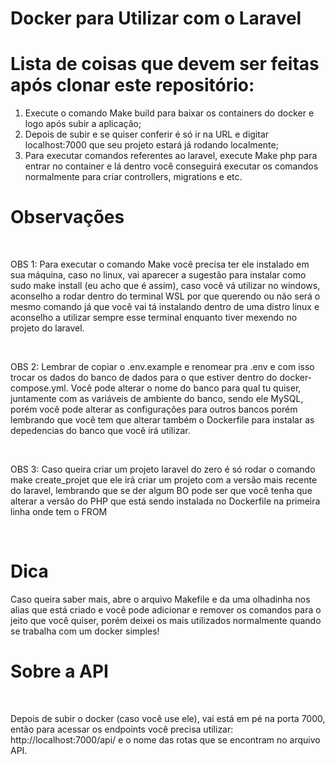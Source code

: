 <h1>Docker para Utilizar com o Laravel</h1>

<h1>Lista de coisas que devem ser feitas após clonar este repositório:</h1>

<ol>
  <li>Execute o comando Make build para baixar os containers do docker e logo após subir a aplicação;</li>
  <li>Depois de subir e se quiser conferir é só ir na URL e digitar localhost:7000 que seu projeto estará já rodando localmente;</li>
  <li>Para executar comandos referentes ao laravel, execute Make php para entrar no container e lá dentro você conseguirá executar os comandos normalmente para criar controllers, migrations e etc.</li>
</ol>

<h1>Observações</h1>
<br/>
<p>OBS 1: Para executar o comando Make você precisa ter ele instalado em sua máquina, caso no linux, vai aparecer a sugestão para instalar como sudo make install (eu acho que é assim), caso você vá utilizar no windows, aconselho a rodar dentro do terminal WSL por que querendo ou não será o mesmo comando já que você vai tá instalando dentro de uma distro linux e aconselho a utilizar sempre esse terminal enquanto tiver mexendo no projeto do laravel.</p>
<br/>
<p>OBS 2: Lembrar de copiar o .env.example e renomear pra .env e com isso trocar os dados do banco de dados para o que estiver dentro do docker-compose.yml. Você pode alterar o nome do banco para qual tu quiser, juntamente com as variáveis de ambiente do banco, sendo ele MySQL, porém você pode alterar as configurações para outros bancos porém lembrando que você tem que alterar também o Dockerfile para instalar as depedencias do banco que você irá utilizar.</p>
<br/>
<p>OBS 3: Caso queira criar um projeto laravel do zero é só rodar o comando make create_projet que ele irá criar um projeto com a versão mais recente do laravel, lembrando que se der algum BO pode ser que você tenha que alterar a versão do PHP que está sendo instalada no Dockerfile na primeira linha onde tem o FROM</p>
<br/>
<h1>Dica</h1>
<p>Caso queira saber mais, abre o arquivo Makefile e da uma olhadinha nos alias que está criado e você pode adicionar e remover os comandos para o jeito que você quiser, porém deixei os mais utilizados normalmente quando se trabalha com um docker simples!</p>

<h1>Sobre a API</h1>
<br/>
<p>Depois de subir o docker (caso você use ele), vai está em pé na porta 7000, então para acessar os endpoints você precisa utilizar: http://localhost:7000/api/ e o nome das rotas que se encontram no arquivo API.</p>
